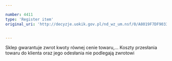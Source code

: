 ```yaml
---

number: 4411
type: 'Register item'
original_uri: 'http://decyzje.uokik.gov.pl/nd_wz_um.nsf/0/A8019F7DF9033550C1257B42003DAFCD?OpenDocument'


---
```


Sklep gwarantuje zwrot kwoty równej cenie towaru,... Koszty przesłania towaru do klienta oraz jego odesłania nie podlegają zwrotowi
